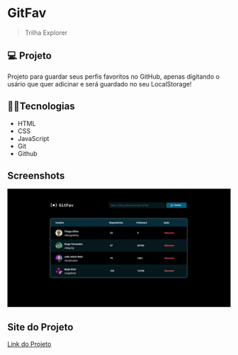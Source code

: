 
# GitFav

> Trilha Explorer

## 💻 Projeto

Projeto para guardar seus perfis favoritos no GitHub, apenas digitando o usário que quer adicinar e será guardado no seu LocalStorage!


## 🧑‍💻Tecnologias 

- HTML
- CSS
- JavaScript
- Git
- Github


## Screenshots

![preview](./assets/preview.png)


## Site do Projeto


[Link do Projeto](https://tthiagoelifas.github.io/GitFav/)


